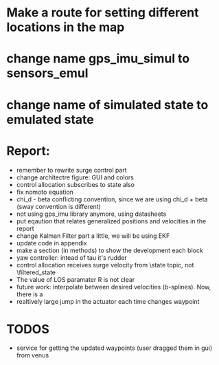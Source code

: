 # Make a route for setting different locations in the map
# change name gps_imu_simul to sensors_emul
# change name of simulated state to emulated state

# Report:      
- remember to rewrite surge control part
- change architectre figure: GUI and colors 
- control allocation subscribes to state also
- fix nomoto equation
- chi_d - beta conflicting convention, since we are using chi_d + beta (sway  convention is different)
- not using gps_imu library anymore, using datasheets
- put eqaution that relates generalized positions and velocities in the report
- change Kalman Filter part a little, we will be using EKF
- update code in appendix
- make a section (in methods) to show the development each block
- yaw controller: intead of tau it's rudder 
- control allocation receives surge velocity from \state topic, not \filtered_state
- The value of LOS paramater R is not clear
- future work: interpolate between desired velocities (b-splines). Now, there is a 
- realtively large jump in the actuator each time changes waypoint
  
# TODOS
- service for getting the updated waypoints (user dragged them in gui) from venus 
